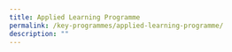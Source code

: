 ```yaml
---
title: Applied Learning Programme
permalink: /key-programmes/applied-learning-programme/
description: ""
---
```

